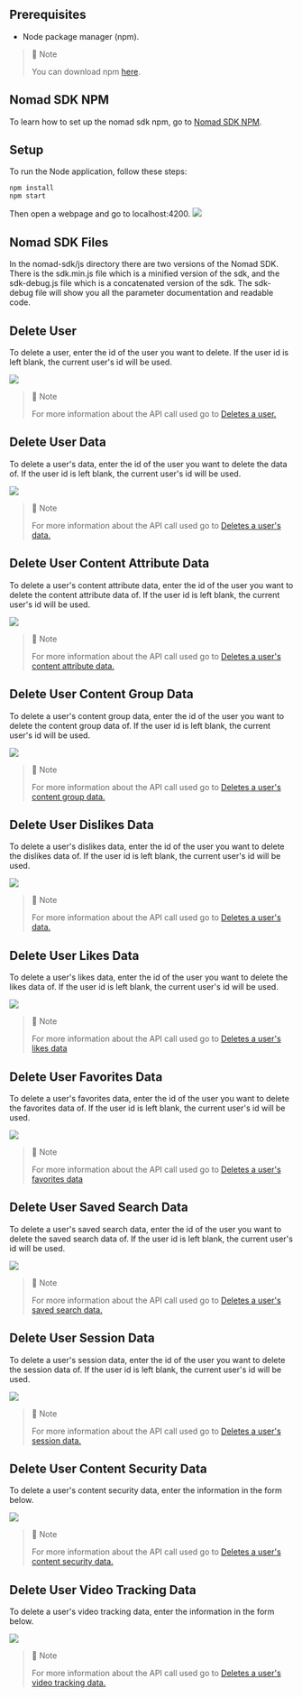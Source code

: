 ## Prerequisites

- Node package manager (npm).

> 📘 Note
> 
> You can download npm [here](https://nodejs.org/en/download).

## Nomad SDK NPM

To learn how to set up the nomad sdk npm, go to [Nomad SDK NPM](doc:nomad-sdk).

## Setup

To run the Node application, follow these steps:
```
npm install
npm start
```

Then open a webpage and go to localhost:4200.
![](images/homepage.png)

## Nomad SDK Files

In the nomad-sdk/js directory there are two versions of the Nomad SDK. There is the sdk.min.js file which is a minified version of the sdk, and the sdk-debug.js file which is a concatenated version of the sdk. The sdk-debug file will show you all the parameter documentation and readable code.

## Delete User

To delete a user, enter the id of the user you want to delete. If the user id is left blank, the current user's id will be used.

![](images/delete-user.png)

> 📘 Note
> 
> For more information about the API call used go to [Deletes a user.](ref:deleteuser)

## Delete User Data

To delete a user's data, enter the id of the user you want to delete the data of. If the user id is left blank, the current user's id will be used.

![](images/delete-user-data.png)

> 📘 Note
> 
> For more information about the API call used go to [Deletes a user's data.](ref:deleteuserdata)

## Delete User Content Attribute Data

To delete a user's content attribute data, enter the id of the user you want to delete the content attribute data of. If the user id is left blank, the current user's id will be used.

![](images/delete-user-content-attribute-data.png)

> 📘 Note
> 
> For more information about the API call used go to [Deletes a user's content attribute data.](ref:deleteusercontentattributedata)

## Delete User Content Group Data

To delete a user's content group data, enter the id of the user you want to delete the content group data of. If the user id is left blank, the current user's id will be used.

![](images/delete-user-content-group-data.png)

> 📘 Note
> 
> For more information about the API call used go to [Deletes a user's content group data.](ref:deleteusercontentgroupdata)

## Delete User Dislikes Data

To delete a user's dislikes data, enter the id of the user you want to delete the dislikes data of. If the user id is left blank, the current user's id will be used.

![](images/delete-user-dislikes-data.png)

> 📘 Note
> 
> For more information about the API call used go to [Deletes a user's data.](ref:deleteuserdata)

## Delete User Likes Data

To delete a user's likes data, enter the id of the user you want to delete the likes data of. If the user id is left blank, the current user's id will be used.

![](images/delete-user-likes-data.png)

> 📘 Note
> 
> For more information about the API call used go to [Deletes a user's likes data](ref:delete_admin-user-like-userid)

## Delete User Favorites Data

To delete a user's favorites data, enter the id of the user you want to delete the favorites data of. If the user id is left blank, the current user's id will be used.

![](images/delete-user-favorites-data.png)

> 📘 Note
> 
> For more information about the API call used go to [Deletes a user's favorites data](ref:delete_admin-user-favorite-userid)

## Delete User Saved Search Data

To delete a user's saved search data, enter the id of the user you want to delete the saved search data of. If the user id is left blank, the current user's id will be used.

![](images/delete-user-saved-search-data.png)

> 📘 Note
> 
> For more information about the API call used go to [Deletes a user's saved search data.](ref:deleteusersavedsearchdata)

## Delete User Session Data

To delete a user's session data, enter the id of the user you want to delete the session data of. If the user id is left blank, the current user's id will be used.

![](images/delete-user-session-data.png)

> 📘 Note
> 
> For more information about the API call used go to [Deletes a user's session data.](ref:deleteusersessiondata)

## Delete User Content Security Data

To delete a user's content security data, enter the information in the form below.

![](images/delete-user-content-security-data.png)

> 📘 Note
> 
> For more information about the API call used go to [Deletes a user's content security data.](ref:deleteusercontentsecuritydata)

## Delete User Video Tracking Data

To delete a user's video tracking data, enter the information in the form below.

![](images/delete-user-video-tracking-data.png)

> 📘 Note
> 
> For more information about the API call used go to [Deletes a user's video tracking data.](ref:deleteuservideotrackingdata)